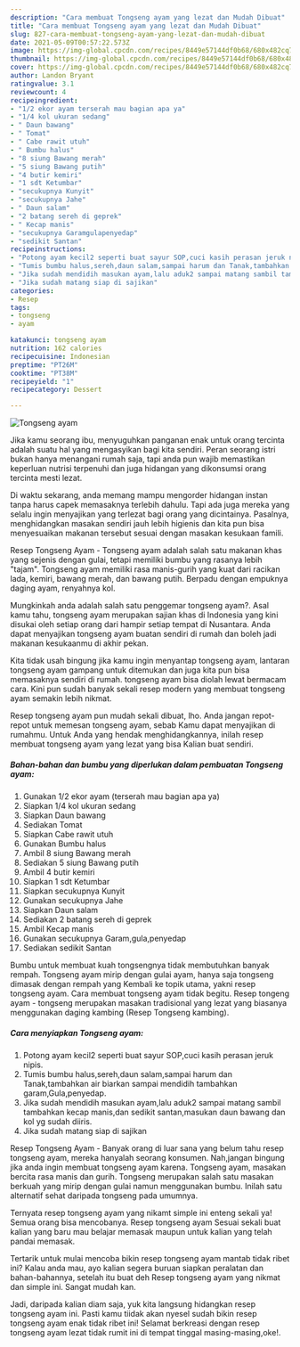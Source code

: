 ```yaml
---
description: "Cara membuat Tongseng ayam yang lezat dan Mudah Dibuat"
title: "Cara membuat Tongseng ayam yang lezat dan Mudah Dibuat"
slug: 827-cara-membuat-tongseng-ayam-yang-lezat-dan-mudah-dibuat
date: 2021-05-09T00:57:22.573Z
image: https://img-global.cpcdn.com/recipes/8449e57144df0b68/680x482cq70/tongseng-ayam-foto-resep-utama.jpg
thumbnail: https://img-global.cpcdn.com/recipes/8449e57144df0b68/680x482cq70/tongseng-ayam-foto-resep-utama.jpg
cover: https://img-global.cpcdn.com/recipes/8449e57144df0b68/680x482cq70/tongseng-ayam-foto-resep-utama.jpg
author: Landon Bryant
ratingvalue: 3.1
reviewcount: 4
recipeingredient:
- "1/2 ekor ayam terserah mau bagian apa ya"
- "1/4 kol ukuran sedang"
- " Daun bawang"
- " Tomat"
- " Cabe rawit utuh"
- " Bumbu halus"
- "8 siung Bawang merah"
- "5 siung Bawang putih"
- "4 butir kemiri"
- "1 sdt Ketumbar"
- "secukupnya Kunyit"
- "secukupnya Jahe"
- " Daun salam"
- "2 batang sereh di geprek"
- " Kecap manis"
- "secukupnya Garamgulapenyedap"
- "sedikit Santan"
recipeinstructions:
- "Potong ayam kecil2 seperti buat sayur SOP,cuci kasih perasan jeruk nipis."
- "Tumis bumbu halus,sereh,daun salam,sampai harum dan Tanak,tambahkan air biarkan sampai mendidih tambahkan garam,Gula,penyedap."
- "Jika sudah mendidih masukan ayam,lalu aduk2 sampai matang sambil tambahkan kecap manis,dan sedikit santan,masukan daun bawang dan kol yg sudah diiris."
- "Jika sudah matang siap di sajikan"
categories:
- Resep
tags:
- tongseng
- ayam

katakunci: tongseng ayam 
nutrition: 162 calories
recipecuisine: Indonesian
preptime: "PT26M"
cooktime: "PT38M"
recipeyield: "1"
recipecategory: Dessert

---
```



![Tongseng ayam](https://img-global.cpcdn.com/recipes/8449e57144df0b68/680x482cq70/tongseng-ayam-foto-resep-utama.jpg)

Jika kamu seorang ibu, menyuguhkan panganan enak untuk orang tercinta adalah suatu hal yang mengasyikan bagi kita sendiri. Peran seorang istri bukan hanya menangani rumah saja, tapi anda pun wajib memastikan keperluan nutrisi terpenuhi dan juga hidangan yang dikonsumsi orang tercinta mesti lezat.

Di waktu  sekarang, anda memang mampu mengorder hidangan instan tanpa harus capek memasaknya terlebih dahulu. Tapi ada juga mereka yang selalu ingin menyajikan yang terlezat bagi orang yang dicintainya. Pasalnya, menghidangkan masakan sendiri jauh lebih higienis dan kita pun bisa menyesuaikan makanan tersebut sesuai dengan masakan kesukaan famili. 

Resep Tongseng Ayam - Tongseng ayam adalah salah satu makanan khas yang sejenis dengan gulai, tetapi memiliki bumbu yang rasanya lebih &#34;tajam&#34;. Tongseng ayam memiliki rasa manis-gurih yang kuat dari racikan lada, kemiri, bawang merah, dan bawang putih. Berpadu dengan empuknya daging ayam, renyahnya kol.

Mungkinkah anda adalah salah satu penggemar tongseng ayam?. Asal kamu tahu, tongseng ayam merupakan sajian khas di Indonesia yang kini disukai oleh setiap orang dari hampir setiap tempat di Nusantara. Anda dapat menyajikan tongseng ayam buatan sendiri di rumah dan boleh jadi makanan kesukaanmu di akhir pekan.

Kita tidak usah bingung jika kamu ingin menyantap tongseng ayam, lantaran tongseng ayam gampang untuk ditemukan dan juga kita pun bisa memasaknya sendiri di rumah. tongseng ayam bisa diolah lewat bermacam cara. Kini pun sudah banyak sekali resep modern yang membuat tongseng ayam semakin lebih nikmat.

Resep tongseng ayam pun mudah sekali dibuat, lho. Anda jangan repot-repot untuk memesan tongseng ayam, sebab Kamu dapat menyajikan di rumahmu. Untuk Anda yang hendak menghidangkannya, inilah resep membuat tongseng ayam yang lezat yang bisa Kalian buat sendiri.

<!--inarticleads1-->

##### Bahan-bahan dan bumbu yang diperlukan dalam pembuatan Tongseng ayam:

1. Gunakan 1/2 ekor ayam (terserah mau bagian apa ya)
1. Siapkan 1/4 kol ukuran sedang
1. Siapkan  Daun bawang
1. Sediakan  Tomat
1. Siapkan  Cabe rawit utuh
1. Gunakan  Bumbu halus
1. Ambil 8 siung Bawang merah
1. Sediakan 5 siung Bawang putih
1. Ambil 4 butir kemiri
1. Siapkan 1 sdt Ketumbar
1. Siapkan secukupnya Kunyit
1. Gunakan secukupnya Jahe
1. Siapkan  Daun salam
1. Sediakan 2 batang sereh di geprek
1. Ambil  Kecap manis
1. Gunakan secukupnya Garam,gula,penyedap
1. Sediakan sedikit Santan


Bumbu untuk membuat kuah tongsengnya tidak membutuhkan banyak rempah. Tongseng ayam mirip dengan gulai ayam, hanya saja tongseng dimasak dengan rempah yang Kembali ke topik utama, yakni resep tongseng ayam. Cara membuat tongseng ayam tidak begitu. Resep tongeng ayam - tongseng merupakan masakan tradisional yang lezat yang biasanya menggunakan daging kambing (Resep Tongseng kambing). 

<!--inarticleads2-->

##### Cara menyiapkan Tongseng ayam:

1. Potong ayam kecil2 seperti buat sayur SOP,cuci kasih perasan jeruk nipis.
1. Tumis bumbu halus,sereh,daun salam,sampai harum dan Tanak,tambahkan air biarkan sampai mendidih tambahkan garam,Gula,penyedap.
1. Jika sudah mendidih masukan ayam,lalu aduk2 sampai matang sambil tambahkan kecap manis,dan sedikit santan,masukan daun bawang dan kol yg sudah diiris.
1. Jika sudah matang siap di sajikan


Resep Tongseng Ayam - Banyak orang di luar sana yang belum tahu resep tongseng ayam, mereka hanyalah seorang konsumen. Nah,jangan bingung jika anda ingin membuat tongseng ayam karena. Tongseng ayam, masakan bercita rasa manis dan gurih. Tongseng merupakan salah satu masakan berkuah yang mirip dengan gulai namun menggunakan bumbu. Inilah satu alternatif sehat daripada tongseng pada umumnya. 

Ternyata resep tongseng ayam yang nikamt simple ini enteng sekali ya! Semua orang bisa mencobanya. Resep tongseng ayam Sesuai sekali buat kalian yang baru mau belajar memasak maupun untuk kalian yang telah pandai memasak.

Tertarik untuk mulai mencoba bikin resep tongseng ayam mantab tidak ribet ini? Kalau anda mau, ayo kalian segera buruan siapkan peralatan dan bahan-bahannya, setelah itu buat deh Resep tongseng ayam yang nikmat dan simple ini. Sangat mudah kan. 

Jadi, daripada kalian diam saja, yuk kita langsung hidangkan resep tongseng ayam ini. Pasti kamu tiidak akan nyesel sudah bikin resep tongseng ayam enak tidak ribet ini! Selamat berkreasi dengan resep tongseng ayam lezat tidak rumit ini di tempat tinggal masing-masing,oke!.

